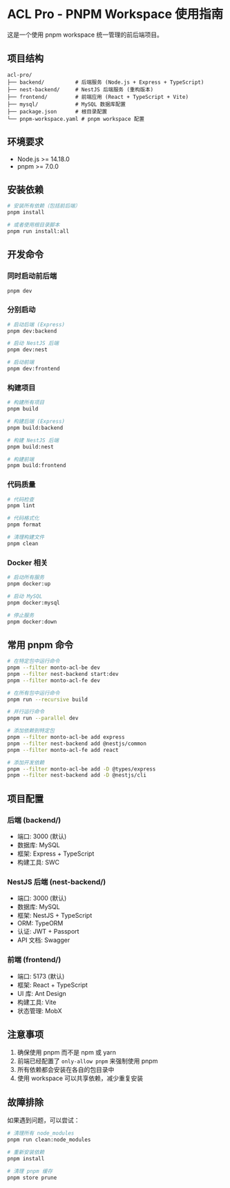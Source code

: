 # ACL Pro - PNPM Workspace 使用指南

这是一个使用 pnpm workspace 统一管理的前后端项目。

## 项目结构

```
acl-pro/
├── backend/          # 后端服务 (Node.js + Express + TypeScript)
├── nest-backend/     # NestJS 后端服务 (重构版本)
├── frontend/         # 前端应用 (React + TypeScript + Vite)
├── mysql/            # MySQL 数据库配置
├── package.json      # 根目录配置
└── pnpm-workspace.yaml # pnpm workspace 配置
```

## 环境要求

- Node.js >= 14.18.0
- pnpm >= 7.0.0

## 安装依赖

```bash
# 安装所有依赖（包括前后端）
pnpm install

# 或者使用根目录脚本
pnpm run install:all
```

## 开发命令

### 同时启动前后端
```bash
pnpm dev
```

### 分别启动
```bash
# 启动后端 (Express)
pnpm dev:backend

# 启动 NestJS 后端
pnpm dev:nest

# 启动前端
pnpm dev:frontend
```

### 构建项目
```bash
# 构建所有项目
pnpm build

# 构建后端 (Express)
pnpm build:backend

# 构建 NestJS 后端
pnpm build:nest

# 构建前端
pnpm build:frontend
```

### 代码质量
```bash
# 代码检查
pnpm lint

# 代码格式化
pnpm format

# 清理构建文件
pnpm clean
```

### Docker 相关
```bash
# 启动所有服务
pnpm docker:up

# 启动 MySQL
pnpm docker:mysql

# 停止服务
pnpm docker:down
```

## 常用 pnpm 命令

```bash
# 在特定包中运行命令
pnpm --filter monto-acl-be dev
pnpm --filter nest-backend start:dev
pnpm --filter monto-acl-fe dev

# 在所有包中运行命令
pnpm run --recursive build

# 并行运行命令
pnpm run --parallel dev

# 添加依赖到特定包
pnpm --filter monto-acl-be add express
pnpm --filter nest-backend add @nestjs/common
pnpm --filter monto-acl-fe add react

# 添加开发依赖
pnpm --filter monto-acl-be add -D @types/express
pnpm --filter nest-backend add -D @nestjs/cli
```

## 项目配置

### 后端 (backend/)
- 端口: 3000 (默认)
- 数据库: MySQL
- 框架: Express + TypeScript
- 构建工具: SWC

### NestJS 后端 (nest-backend/)
- 端口: 3000 (默认)
- 数据库: MySQL
- 框架: NestJS + TypeScript
- ORM: TypeORM
- 认证: JWT + Passport
- API 文档: Swagger

### 前端 (frontend/)
- 端口: 5173 (默认)
- 框架: React + TypeScript
- UI 库: Ant Design
- 构建工具: Vite
- 状态管理: MobX

## 注意事项

1. 确保使用 pnpm 而不是 npm 或 yarn
2. 前端已经配置了 `only-allow pnpm` 来强制使用 pnpm
3. 所有依赖都会安装在各自的包目录中
4. 使用 workspace 可以共享依赖，减少重复安装

## 故障排除

如果遇到问题，可以尝试：

```bash
# 清理所有 node_modules
pnpm run clean:node_modules

# 重新安装依赖
pnpm install

# 清理 pnpm 缓存
pnpm store prune
```
